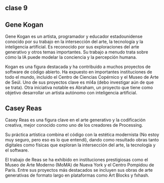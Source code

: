 ## clase 9

## Gene Kogan

Gene Kogan es un artista, programador y educador estadounidense conocido por su trabajo en la intersección del arte, la tecnología y la inteligencia artificial. Es reconocido por sus exploraciones del arte generativo y otros temas importantes. Su trabajo a menudo trata sobre cómo la IA puede modelar la conciencia y la percepción humana.

Kogan es una figura destacada y ha contribuido a muchos proyectos de software de código abierto. Ha expuesto en importantes instituciones de todo el mundo, incluido el Centro de Ciencias Copérnico y el Museo de Arte de Seúl. Uno de sus proyectos clave es ml4a (debo investigar aún de que se trata). Otra iniciativa notable es Abraham, un proyecto que tiene como objetivo desarrollar un artista autónomo con inteligencia artificial.

## Casey Reas

Casey Reas es una figura clave en el arte generativo y la codificación creativa, mejor conocido como uno de los creadores de Processing.

Su práctica artística combina el código con la estética modernista (No estoy muy seguro, pero eso es lo que entendí), dando como resultado obras tanto digitales como físicas que exploran la intersección del arte, la tecnología y el software. 

El trabajo de Reas se ha exhibido en instituciones prestigiosas como el Museo de Arte Moderno (MoMA) de Nueva York y el Centro Pompidou de París. Entre sus proyectos más destacados se incluyen sus obras de arte generativas de formato largo en plataformas como Art Blocks y fxhash.
